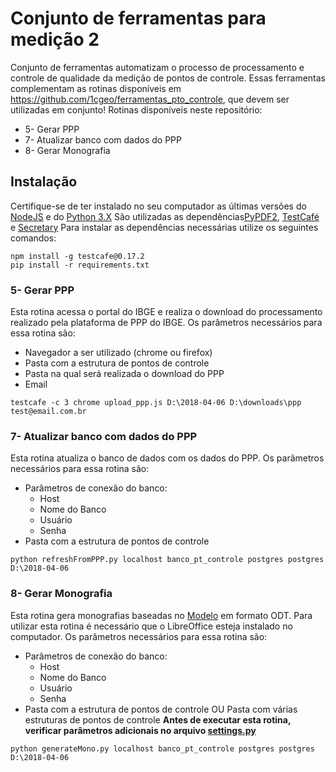 # Conjunto de ferramentas para medição 2
Conjunto de ferramentas automatizam o processo de processamento e controle de qualidade da medição de pontos de controle.
Essas ferramentas complementam as rotinas disponíveis em https://github.com/1cgeo/ferramentas_pto_controle, que devem ser utilizadas em conjunto!
Rotinas disponíveis neste repositório:
* 5- Gerar PPP
* 7- Atualizar banco com dados do PPP
* 8- Gerar Monografia

## Instalação
Certifique-se de ter instalado no seu computador as últimas versões do [NodeJS](https://nodejs.org/en/download/) e do [Python 3.X](https://www.python.org/downloads/)
São utilizadas as dependências[PyPDF2](https://github.com/mstamy2/PyPDF2), [TestCafé](https://github.com/DevExpress/testcafe) e [Secretary](https://github.com/christopher-ramirez/secretary)
Para instalar as dependências necessárias utilize os seguintes comandos:
```
npm install -g testcafe@0.17.2
pip install -r requirements.txt
```

### 5- Gerar PPP
Esta rotina acessa o portal do IBGE e realiza o download do processamento realizado pela plataforma de PPP do IBGE.
Os parâmetros necessários para essa rotina são:
* Navegador a ser utilizado (chrome ou firefox)
* Pasta com a estrutura de pontos de controle
* Pasta na qual será realizada o download do PPP
* Email
```
testcafe -c 3 chrome upload_ppp.js D:\2018-04-06 D:\downloads\ppp test@email.com.br
```

### 7- Atualizar banco com dados do PPP
Esta rotina atualiza o banco de dados com os dados do PPP.
Os parâmetros necessários para essa rotina são:
* Parâmetros de conexão do banco:
    * Host
    * Nome do Banco
    * Usuário
    * Senha
* Pasta com a estrutura de pontos de controle
```
python refreshFromPPP.py localhost banco_pt_controle postgres postgres D:\2018-04-06
```

### 8- Gerar Monografia
Esta rotina gera monografias baseadas no [Modelo](modelo.odt) em formato ODT.
Para utilizar esta rotina é necessário que o LibreOffice esteja instalado no computador.
Os parâmetros necessários para essa rotina são:
* Parâmetros de conexão do banco:
    * Host
    * Nome do Banco
    * Usuário
    * Senha
* Pasta com a estrutura de pontos de controle OU Pasta com várias estruturas de pontos de controle
**Antes de executar esta rotina, verificar parâmetros adicionais no arquivo [settings.py](generateMono/settings.py)**
```
python generateMono.py localhost banco_pt_controle postgres postgres D:\2018-04-06
```